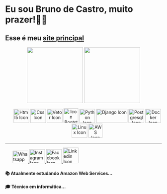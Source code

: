 <h1>Eu sou Bruno de Castro, muito prazer!👋😄</h1>

## Esse é meu [site principal](https://www.brunoq.com.br/)

<div align="center">
  <img height="180em" src="https://github-readme-stats.vercel.app/api?username=BunoQueiroz&show_icons=true&theme=dark&include_all_commits=true&count_private=false"/>
  <img height="180em" src="https://github-readme-stats.vercel.app/api/top-langs/?username=BunoQueiroz&layout=compact&langs_count=7&theme=dark"/>
</div>
<div>
  <ul align="center">
    <img src="https://www.svgrepo.com/show/349402/html5.svg" width="50rem" height="45rem" srcset="https://www.svgrepo.com/show/349402/html5.svg 4x" alt="Html5 Icon" title="Html5 Icon">
    <img src="https://www.svgrepo.com/show/373535/css.svg" width="50rem" height="45rem" srcset="https://www.svgrepo.com/show/373535/css.svg 4x" alt="Css Icon" title="Css Icon">
    <img src="https://www.svgrepo.com/show/349419/javascript.svg" width="50rem" height="45rem" srcset="https://www.svgrepo.com/show/349419/javascript.svg 4x" alt="Vetor Icon" title="Vetor Icon">
    <img src="https://www.svgrepo.com/show/303293/bootstrap-4-logo.svg" srcset="https://www.svgrepo.com/show/303293/bootstrap-4-logo.svg 4x" width="47rem" heigth="45rem" alt="Icon Bootstrap" title="Icon Bootstrap">
    <img src="https://www.svgrepo.com/show/354238/python.svg" width="50rem" height="45rem" srcset="https://www.svgrepo.com/show/354238/python.svg 4x" alt="Python Icon" title="Python Icon">
    <img src="https://static.djangoproject.com/img/logos/django-logo-negative.svg" width="100rem" height="45rem" srcset="https://www.svgrepo.com/show/353656/django.svg 4x" alt="Django Icon" title="Django Icon">
    <img src="https://www.svgrepo.com/show/354200/postgresql.svg" width="50rem" height="45rem" srcset="https://www.svgrepo.com/show/354200/postgresql.svg 4x" alt="Postgresql Icon" title="Postgresql Icon">
    <img src="https://www.svgrepo.com/show/452192/docker.svg" width="50rem" height="45rem" srcset="https://www.svgrepo.com/show/452192/docker.svg 4x" alt="Docker Icon" title="Docker Icon">
    <img src="https://www.svgrepo.com/show/452054/linux.svg" width="50rem" height="45rem" srcset="https://www.svgrepo.com/show/452054/linux.svg 4x" alt="Linux Icon" title="Linux Icon">
    <img src="https://www.consoleconnect.com/wp-content/uploads/2019/07/amazon-web-services-cloud.svg" width="45rem" height="45rem" srcset="https://www.svgrepo.com/show/303369/amazon-web-services-logo.svg 4x" alt="AWS Icon" title="AWS Icon">
  </ul>
</div>
<hr>
<ul>
  <a href="https://api.whatsapp.com/send?phone=5585981639630">
    <img src="https://www.svgrepo.com/show/349563/whatsapp.svg" width="50rem" height="40rem" srcset="https://www.svgrepo.com/show/349563/whatsapp.svg 4x" alt="Whatsapp Icon" title="Whatsapp Icon">
  </a>
  <a href="https://www.instagram.com/bruno.castro.q/">
    <img src="https://www.svgrepo.com/show/452229/instagram-1.svg" width="50rem" height="45rem" srcset="https://www.svgrepo.com/show/13639/instagram.svg 4x" alt="Instagram Icon" title="Instagram Icon">
  </a>
  <a href="https://www.facebook.com/brunodecastro.castroqueiroz/">
    <img src="https://www.svgrepo.com/show/452196/facebook-1.svg" width="50rem" height="45rem" srcset="https://www.svgrepo.com/show/13643/facebook.svg 4x" alt="Facebook Icon" title="Facebook Icon">
  </a>
    <a href="https://br.linkedin.com/in/bruno-de-castro-queiroz-47a911225">
        <img src="https://www.svgrepo.com/show/452051/linkedin.svg" width="50rem" height="50rem" srcset="https://www.svgrepo.com/show/157006/linkedin.svg 4x" alt="Linkedin Icon" title="Linkedin Icon">
    </a>
</ul>

<h4>📚 Atualmente estudando Amazon Web Services...</h4>
<h4>🎓 Técnico em informática...</h4>
